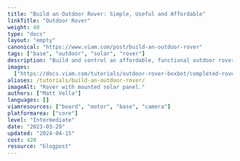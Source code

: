 ```yaml
---
title: "Build an Outdoor Rover: Simple, Useful and Affordable"
linkTitle: "Outdoor Rover"
weight: 40
type: "docs"
layout: "empty"
canonical: "https://www.viam.com/post/build-an-outdoor-rover"
tags: ["base", "outdoor", "solar", "rover"]
description: "Build and control an affordable, functional outdoor rover (choose 3)."
images:
  ["https://docs.viam.com/tutorials/outdoor-rover-boxbot/completed-rover.jpg"]
aliases: /tutorials/build-an-outdoor-rover/
imageAlt: "Rover with mounted solar panel."
authors: ["Matt Vella"]
languages: []
viamresources: ["board", "motor", "base", "camera"]
platformarea: ["core"]
level: "Intermediate"
date: "2023-03-29"
updated: "2024-04-15"
cost: 420
resource: "blogpost"
---
```

